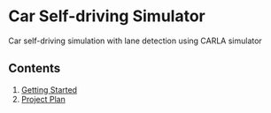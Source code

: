 # Car Self-driving Simulator
Car self-driving simulation with lane detection using CARLA simulator


## Contents
1. [Getting Started][getting-started]
2. [Project Plan][project-plan]  





[getting-started]: https://github.com/eamorgado/Car-Self-driving-Simulator/blob/main/Docs/GettingStarted/GettingStarted.md
[project-plan]: https://github.com/eamorgado/Car-Self-driving-Simulator/blob/main/Docs/ProjectPlan/Plan.md
